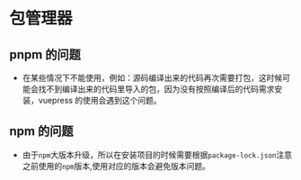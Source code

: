 # 包管理器

## pnpm 的问题

- 在某些情况下不能使用，例如：源码编译出来的代码再次需要打包，这时候可能会找不到编译出来的代码里导入的包，因为没有按照编译后的代码需求安装，vuepress 的使用会遇到这个问题。

## npm 的问题

- 由于`npm`大版本升级，所以在安装项目的时候需要根据`package-lock.json`注意之前使用的`npm`版本,使用对应的版本会避免版本问题。
